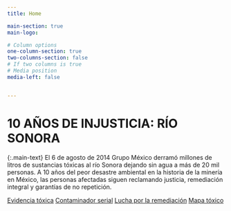 ```yaml
---
title: Home

main-section: true
main-logo:

# Column options
one-column-section: true
two-columns-section: false
# If two columns is true
# Media position
media-left: false


---
```

# 10 AÑOS DE INJUSTICIA: RÍO SONORA

{:.main-text}
El 6 de agosto de 2014 Grupo México derramó millones de litros de sustancias tóxicas al río Sonora dejando sin agua a más de 20 mil personas. A 10 años del peor desastre ambiental en la historia de la minería en México, las personas afectadas siguen reclamando justicia, remediación integral y garantías de no repetición.

[Evidencia tóxica](/evidencia-toxica/)
[Contaminador serial](/contaminador-serial/)
[Lucha por la remediación](/10-años-de-lucha/)
[Mapa tóxico](/mapa-tóxico/)




